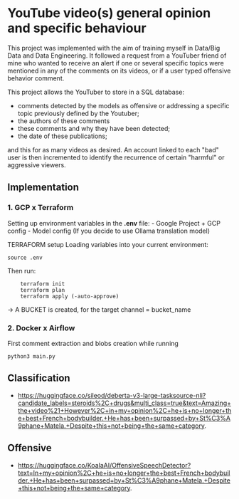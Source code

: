 # YouTube video(s) general opinion and specific behaviour 
This project was implemented with the aim of training myself in Data/Big Data and Data Engineering. It followed a request from a YouTuber friend of mine who wanted to receive an alert if one or several specific topics were mentioned in any of the comments on its videos, or if a user typed offensive behavior comment.

This project allows the YouTuber to store in a SQL database:

- comments detected by the models as offensive or addressing a specific topic previously defined by the Youtuber;
- the authors of these comments 
- these comments and why they have been detected;
- the date of these publications;

and this for as many videos as desired. 
An account linked to each "bad" user is then incremented to identify the recurrence of certain "harmful" or aggressive viewers.

## Implementation

### 1. GCP x Terraform

Setting up environment variables in the **.env** file: 
	- Google Project + GCP config
	- Model config (If you decide to use Ollama translation model) 

TERRAFORM setup
Loading variables into your current environment: 

```
source .env
``` 

Then run:

```
	terraform init
	terraform plan
	terraform apply (-auto-approve)
```

-> A BUCKET is created, for the target channel = bucket_name

### 2. Docker x Airflow

First comment extraction and blobs creation while running 
```
python3 main.py
```




## Classification 
- https://huggingface.co/sileod/deberta-v3-large-tasksource-nli?candidate_labels=steroids%2C+drugs&multi_class=true&text=Amazing+the+video%21+However%2C+in+my+opinion%2C+he+is+no+longer+the+best+French+bodybuilder.+He+has+been+surpassed+by+St%C3%A9phane+Matela.+Despite+this+not+being+the+same+category.

## Offensive
- https://huggingface.co/KoalaAI/OffensiveSpeechDetector?text=In+my+opinion%2C+he+is+no+longer+the+best+French+bodybuilder.+He+has+been+surpassed+by+St%C3%A9phane+Matela.+Despite+this+not+being+the+same+category.


